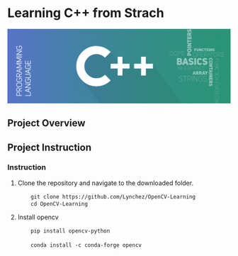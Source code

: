 # Learning C++ from Strach

[//]: # (Image Reference)

[img]: ./assets/c++.png "SLAM"

![SLAM][img]

## Project Overview


## Project Instruction

### Instruction

1. Clone the repository and navigate to the downloaded folder.

	```
		git clone https://github.com/Lynchez/OpenCV-Learning
		cd OpenCV-Learning
	```
	
2. Install opencv

	```
		pip install opencv-python
    
    	conda install -c conda-forge opencv
	```
